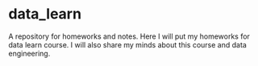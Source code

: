 # data_learn
A repository for homeworks and notes. Here I will put my homeworks for data learn course. I will also share my minds about this course and data engineering.
